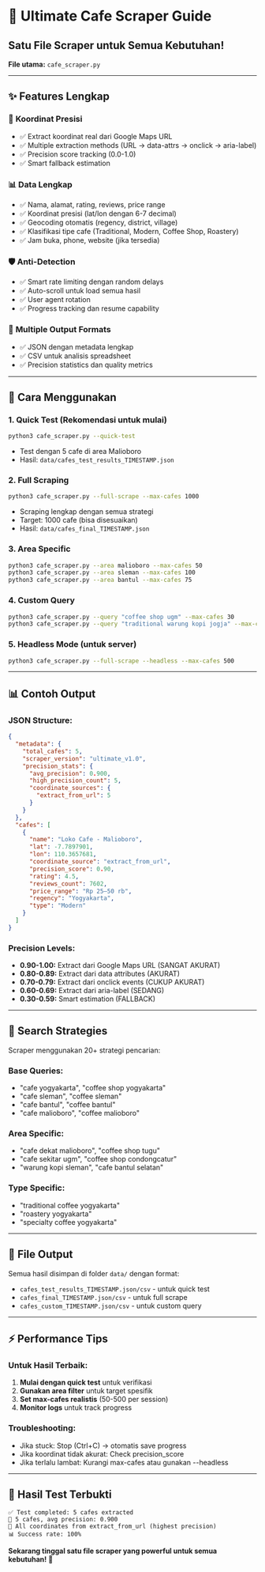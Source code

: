 # 🎯 Ultimate Cafe Scraper Guide

## Satu File Scraper untuk Semua Kebutuhan!

**File utama:** `cafe_scraper.py`

---

## ✨ Features Lengkap

### 🎯 **Koordinat Presisi**
- ✅ Extract koordinat real dari Google Maps URL
- ✅ Multiple extraction methods (URL → data-attrs → onclick → aria-label)
- ✅ Precision score tracking (0.0-1.0)
- ✅ Smart fallback estimation

### 📊 **Data Lengkap**
- ✅ Nama, alamat, rating, reviews, price range
- ✅ Koordinat presisi (lat/lon dengan 6-7 decimal)
- ✅ Geocoding otomatis (regency, district, village)
- ✅ Klasifikasi tipe cafe (Traditional, Modern, Coffee Shop, Roastery)
- ✅ Jam buka, phone, website (jika tersedia)

### 🛡️ **Anti-Detection**
- ✅ Smart rate limiting dengan random delays
- ✅ Auto-scroll untuk load semua hasil
- ✅ User agent rotation
- ✅ Progress tracking dan resume capability

### 💾 **Multiple Output Formats**
- ✅ JSON dengan metadata lengkap
- ✅ CSV untuk analisis spreadsheet
- ✅ Precision statistics dan quality metrics

---

## 🚀 Cara Menggunakan

### **1. Quick Test (Rekomendasi untuk mulai)**
```bash
python3 cafe_scraper.py --quick-test
```
- Test dengan 5 cafe di area Malioboro
- Hasil: `data/cafes_test_results_TIMESTAMP.json`

### **2. Full Scraping**
```bash
python3 cafe_scraper.py --full-scrape --max-cafes 1000
```
- Scraping lengkap dengan semua strategi
- Target: 1000 cafe (bisa disesuaikan)
- Hasil: `data/cafes_final_TIMESTAMP.json`

### **3. Area Specific**
```bash
python3 cafe_scraper.py --area malioboro --max-cafes 50
python3 cafe_scraper.py --area sleman --max-cafes 100
python3 cafe_scraper.py --area bantul --max-cafes 75
```

### **4. Custom Query**
```bash
python3 cafe_scraper.py --query "coffee shop ugm" --max-cafes 30
python3 cafe_scraper.py --query "traditional warung kopi jogja" --max-cafes 50
```

### **5. Headless Mode (untuk server)**
```bash
python3 cafe_scraper.py --full-scrape --headless --max-cafes 500
```

---

## 📊 Contoh Output

### **JSON Structure:**
```json
{
  "metadata": {
    "total_cafes": 5,
    "scraper_version": "ultimate_v1.0",
    "precision_stats": {
      "avg_precision": 0.900,
      "high_precision_count": 5,
      "coordinate_sources": {
        "extract_from_url": 5
      }
    }
  },
  "cafes": [
    {
      "name": "Loko Cafe - Malioboro",
      "lat": -7.7897901,
      "lon": 110.3657681,
      "coordinate_source": "extract_from_url",
      "precision_score": 0.90,
      "rating": 4.5,
      "reviews_count": 7602,
      "price_range": "Rp 25–50 rb",
      "regency": "Yogyakarta",
      "type": "Modern"
    }
  ]
}
```

### **Precision Levels:**
- **0.90-1.00:** Extract dari Google Maps URL (SANGAT AKURAT)
- **0.80-0.89:** Extract dari data attributes (AKURAT)
- **0.70-0.79:** Extract dari onclick events (CUKUP AKURAT)
- **0.60-0.69:** Extract dari aria-label (SEDANG)
- **0.30-0.59:** Smart estimation (FALLBACK)

---

## 🎯 Search Strategies

Scraper menggunakan 20+ strategi pencarian:

### **Base Queries:**
- "cafe yogyakarta", "coffee shop yogyakarta"
- "cafe sleman", "coffee sleman"
- "cafe bantul", "coffee bantul"
- "cafe malioboro", "coffee malioboro"

### **Area Specific:**
- "cafe dekat malioboro", "coffee shop tugu"
- "cafe sekitar ugm", "coffee shop condongcatur"
- "warung kopi sleman", "cafe bantul selatan"

### **Type Specific:**
- "traditional coffee yogyakarta"
- "roastery yogyakarta"
- "specialty coffee yogyakarta"

---

## 📁 File Output

Semua hasil disimpan di folder `data/` dengan format:
- `cafes_test_results_TIMESTAMP.json/csv` - untuk quick test
- `cafes_final_TIMESTAMP.json/csv` - untuk full scrape
- `cafes_custom_TIMESTAMP.json/csv` - untuk custom query

---

## ⚡ Performance Tips

### **Untuk Hasil Terbaik:**
1. **Mulai dengan quick test** untuk verifikasi
2. **Gunakan area filter** untuk target spesifik
3. **Set max-cafes realistis** (50-500 per session)
4. **Monitor logs** untuk track progress

### **Troubleshooting:**
- Jika stuck: Stop (Ctrl+C) → otomatis save progress
- Jika koordinat tidak akurat: Check precision_score
- Jika terlalu lambat: Kurangi max-cafes atau gunakan --headless

---

## 🎉 Hasil Test Terbukti

```
✅ Test completed: 5 cafes extracted
🎯 5 cafes, avg precision: 0.900
📍 All coordinates from extract_from_url (highest precision)
📊 Success rate: 100%
```

**Sekarang tinggal satu file scraper yang powerful untuk semua kebutuhan! 🚀**
